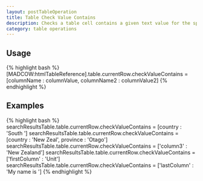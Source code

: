 ```yaml
---
layout: postTableOperation
title: Table Check Value Contains
description: Checks a table cell contains a given text value for the specified column on the current selected row in an HTML table.
category: table operations
---
```


## Usage
{% highlight bash %}
[MADCOW:htmlTableReference].table.currentRow.checkValueContains = [columnName : columnValue, columnName2 : columnValue2]
{% endhighlight %}

## Examples
{% highlight bash %}
searchResultsTable.table.currentRow.checkValueContains = [country : 'South '] 
searchResultsTable.table.currentRow.checkValueContains = [country : 'New Zeal', province : 'Otago']
searchResultsTable.table.currentRow.checkValueContains = ['column3' : 'New Zealand']
searchResultsTable.table.currentRow.checkValueContains = ['firstColumn' : 'Unit']
searchResultsTable.table.currentRow.checkValueContains = ['lastColumn' : 'My name is ']
{% endhighlight %}
